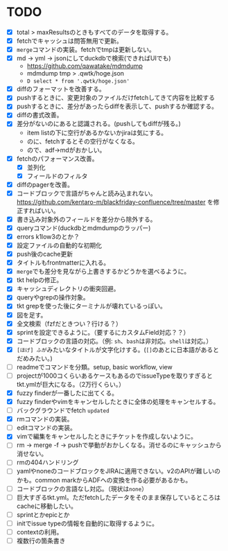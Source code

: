 # TODO

- [x] total > maxResultsのときもすべてのデータを取得する。
- [x] fetchでキャッシュは問答無用で更新。
- [x] `merge`コマンドの実装。fetchでtmpは更新しない。
- [x] md -> yml -> jsonにしてduckdbで検索(できればUIでも)
  - https://github.com/qawatake/mdmdump
  - mdmdump tmp > .qwtk/hoge.json
  - `D select * from '.qwtk/hoge.json'`
- [x] diffのフォーマットを改善する。
- [x] pushするときに、変更対象のファイルだけfetchしてきて内容を比較する
- [x] pushするときに、差分があったらdiffを表示して、pushするか確認する。
- [x] diffの書式改善。
- [x] 差分がないのにあると認識される。(pushしてもdiffが残る。)
  - item listの下に空行があるかないかjiraは気にする。
  - のに、fetchするとその空行がなくなる。
  - ので、adf→mdがおかしい。
- [x] fetchのパフォーマンス改善。
  - [x] 並列化
  - [x] フィールドのフィルタ
- [x] diffのpagerを改善。
- [x] コードブロックで言語がちゃんと読み込まれない。https://github.com/kentaro-m/blackfriday-confluence/tree/master を修正すればいい。
- [x] 書き込み対象外のフィールドを差分から除外する。
- [x] queryコマンド(duckdbとmdmdumpのラッパー)
- [x] errors k1low3のとか？
- [x] 設定ファイルの自動的な初期化
- [x] push後のcache更新
- [x] タイトルもfrontmatterに入れる。
- [x] `merge`でも差分を見ながら上書きするかどうかを選べるように。
- [x] tkt helpの修正。
- [x] キャッシュディレクトリの衝突回避。
- [x] queryやgrepの操作対象。
- [x] tkt grepを使った後にターミナルが壊れているっぽい。
- [x] 図を足す。
- [x] 全文検索（fzfだときつい？行ける？）
- [x] sprintを設定できるように。（要するにカスタムField対応？？）
- [x] コードブロックの言語の対応。（例: `sh`、`bash`は非対応。`shell`は対応。）
- [x] `[ほげ] ふが`みたいなタイトルが文字化けする。(`[]`のあとに日本語があるとだめみたい。)
- [ ] readmeでコマンドを分類。setup, basic workflow, view
- [ ] projectが1000コくらいあるケースもあるのでissueTypeを取りすぎるとtkt.ymlが巨大になる。（2万行くらい。）
- [x] fuzzy finderが一番したに出てくる。
- [x] fuzzy finderやvimをキャンセルしたときに全体の処理をキャンセルする。
- [ ] バックグラウンドでfetch `updated`
- [x] rmコマンドの実装。
- [ ] editコマンドの実装。
- [x] vimで編集をキャンセルしたときにチケットを作成しないように。
- [ ] rm -> merge -f -> pushで挙動がおかしくなる。消せるのにキャッシュから消せない。
- [ ] rmの404ハンドリング
- [ ] yamlやnoneのコードブロックをJIRAに適用できない。v2のAPIが難しいのかも。common markからADFへの変換を作る必要があるかも。
- [ ] コードブロックの言語なし対応。（現状は`none`）
- [ ] 巨大すぎるtkt.yml。ただfetchしたデータをそのまま保存しているところはcacheに移動したい。
- [ ] sprintとかepicとか
- [ ] initでissue typeの情報を自動的に取得するように。
- [ ] contextの利用。
- [ ] 複数行の箇条書き

